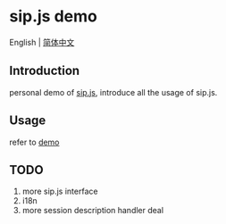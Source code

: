 # sip.js demo

English | [简体中文](./README.zh-CN.md)

## Introduction

personal demo of [sip.js](https://sipjs.com), introduce all the usage of sip.js.


## Usage

refer to [demo](./demo.ts)

## TODO

1. more sip.js interface
2. i18n
3. more session description handler deal